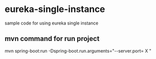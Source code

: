 # eureka-single-instance
sample code for using eureka single instance

## mvn command for run project 
mvn spring-boot:run -Dspring-boot.run.arguments="--server.port= X "
